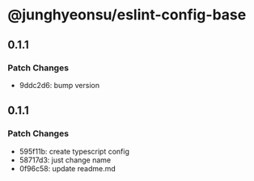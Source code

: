 # @junghyeonsu/eslint-config-base

## 0.1.1

### Patch Changes

- 9ddc2d6: bump version

## 0.1.1

### Patch Changes

- 595f11b: create typescript config
- 58717d3: just change name
- 0f96c58: update readme.md
